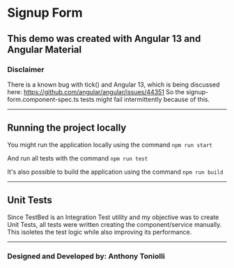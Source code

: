 # Signup Form

## This demo was created with Angular 13 and Angular Material

### Disclaimer
There is a known bug with tick() and Angular 13, which is being discussed here: https://github.com/angular/angular/issues/44351
So the signup-form.component-spec.ts tests might fail intermittently because of this.

---

## Running the project locally
You might run the application locally using the command ```npm run start```

And run all tests with the command ```npm run test```

It's also possible to build the application using the command ```npm run build```

---

## Unit Tests
Since TestBed is an Integration Test utility and my objective was to create Unit Tests, all tests were written creating the component/service manually. This isoletes the test logic while also improving its performance.

---

### Designed and Developed by: Anthony Toniolli